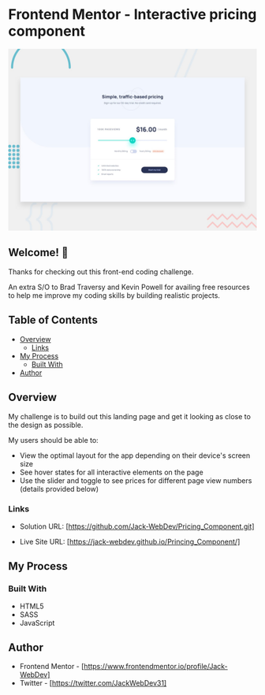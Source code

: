 # Frontend Mentor - Interactive pricing component

![Design preview for the Advice generator app coding challenge](design/desktop-preview.jpg)

## Welcome! 👋

Thanks for checking out this front-end coding challenge.

An extra S/O to Brad Traversy and Kevin Powell for availing free resources to help me improve my coding skills by building realistic projects.

## Table of Contents

- [Overview](#overview)
  - [Links](#links)
- [My Process](#my-process)
  - [Built With](#built-with)
- [Author](#author)

## Overview

My challenge is to build out this landing page and get it looking as close to the design as possible.

My users should be able to: 

- View the optimal layout for the app depending on their device's screen size
- See hover states for all interactive elements on the page
- Use the slider and toggle to see prices for different page view numbers (details provided below)

### Links

- Solution URL: [https://github.com/Jack-WebDev/Pricing_Component.git]

- Live Site URL: [https://jack-webdev.github.io/Princing_Component/]

## My Process

### Built With

- HTML5
- SASS
- JavaScript

## Author

- Frontend Mentor - [https://www.frontendmentor.io/profile/Jack-WebDev]
- Twitter - [https://twitter.com/JackWebDev31]
